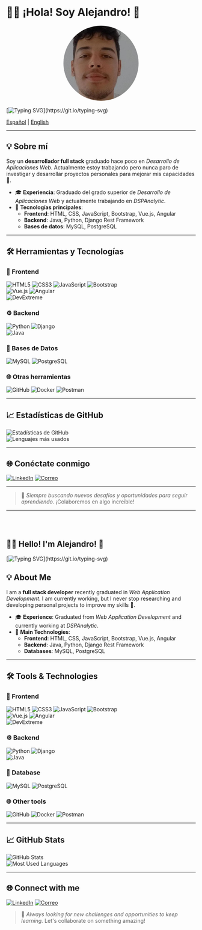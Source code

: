 # 👨‍💻 ¡Hola! Soy Alejandro! 👋  

<div align=center>
  <img src="https://github.com/anealchi/anealchi/blob/main/assets/image.png" alt="github profile" height="200" style="border-radius: 100%">
</div>

[![Typing SVG](https://readme-typing-svg.demolab.com?font=Fira+Code&pause=1000&color=9E47F7&center=true&width=435&lines=Bienvenido+a+mi+perfil!;Cont%C3%A1ctame+sin+miedo!)](https://git.io/typing-svg)

[Español](#-sobre-m%C3%AD) | [English](#english)  

---

## 💡 Sobre mí  
Soy un **desarrollador full stack** graduado hace poco en *Desarrollo de Aplicaciones Web*. Actualmente estoy trabajando pero nunca paro de investigar y desarrollar proyectos personales para mejorar mis capacidades 📖.  

- 🎓 **Experiencia**: Graduado del grado superior de *Desarrollo de Aplicaciones Web* y actualmente trabajando en *DSPAnalytic*.  
- 🚀 **Tecnologías principales**:  
  - **Frontend**: HTML, CSS, JavaScript, Bootstrap, Vue.js, Angular  
  - **Backend**: Java, Python, Django Rest Framework  
  - **Bases de datos**: MySQL, PostgreSQL  

---

## 🛠️ Herramientas y Tecnologías  

### 🚀 Frontend  
![HTML5](https://img.shields.io/badge/HTML5-E34F26?style=for-the-badge&logo=html5&logoColor=white)  ![CSS3](https://img.shields.io/badge/CSS3-1572B6?style=for-the-badge&logo=css3&logoColor=white)  ![JavaScript](https://img.shields.io/badge/JavaScript-F7DF1E?style=for-the-badge&logo=javascript&logoColor=black)  ![Bootstrap](https://img.shields.io/badge/Bootstrap-7952B3?style=for-the-badge&logo=bootstrap&logoColor=white)  
![Vue.js](https://img.shields.io/badge/Vue.js-4FC08D?style=for-the-badge&logo=vuedotjs&logoColor=white)  ![Angular](https://img.shields.io/badge/Angular-DD0031?style=for-the-badge&logo=angular&logoColor=white)  
![DevExtreme](https://img.shields.io/badge/DevExtreme-007ACC?style=for-the-badge&logo=devexpress&logoColor=white)  

### ⚙️ Backend  
![Python](https://img.shields.io/badge/Python-3776AB?style=for-the-badge&logo=python&logoColor=white)  ![Django](https://img.shields.io/badge/Django-092E20?style=for-the-badge&logo=django&logoColor=white)  
![Java](https://img.shields.io/badge/Java-007396?style=for-the-badge&logo=java&logoColor=white)  

### 💾 Bases de Datos  
![MySQL](https://img.shields.io/badge/MySQL-4479A1?style=for-the-badge&logo=mysql&logoColor=white)  ![PostgreSQL](https://img.shields.io/badge/PostgreSQL-336791?style=for-the-badge&logo=postgresql&logoColor=white)  

### 🌐 Otras herramientas  
![GitHub](https://img.shields.io/badge/GitHub-181717?style=for-the-badge&logo=github&logoColor=white)  ![Docker](https://img.shields.io/badge/Docker-2496ED?style=for-the-badge&logo=docker&logoColor=white)  ![Postman](https://img.shields.io/badge/Postman-FF6C37?style=for-the-badge&logo=postman&logoColor=white)  

---

## 📈 Estadísticas de GitHub  

![Estadísticas de GitHub](https://github-readme-stats.vercel.app/api?username=anealchi&show_icons=true&theme=radical)  
![Lenguajes más usados](https://github-readme-stats.vercel.app/api/top-langs/?username=anealchi&layout=compact&theme=radical)  

---

## 🌐 Conéctate conmigo  

[![LinkedIn](https://img.shields.io/badge/LinkedIn-0A66C2?style=for-the-badge&logo=linkedin&logoColor=white)](https://www.linkedin.com/in/alejandro-neal-chirino-32176a312/)  [![Correo](https://img.shields.io/badge/Gmail-D14836?style=for-the-badge&logo=gmail&logoColor=white)](mailto:anealchirino@gmail.com)  

---

> 🚀 *Siempre buscando nuevos desafíos y oportunidades para seguir aprendiendo.* ¡Colaboremos en algo increíble!  

---
<br><br>
<h2 id="english">👨‍💻 Hello! I'm Alejandro! 👋</h2>  

[![Typing SVG](https://readme-typing-svg.demolab.com?font=Fira+Code&pause=1000&color=9E47F7&center=true&width=435&lines=Welcome+to+my+profile!;Contact+me+without+fear!)](https://git.io/typing-svg)

## 💡 About Me  
I am a **full stack developer** recently graduated in *Web Application Development*. I am currently working, but I never stop researching and developing personal projects to improve my skills 📖.  

- 🎓 **Experience**: Graduated from *Web Application Development* and currently working at *DSPAnalytic*.  
- 🚀 **Main Technologies**:  
  - **Frontend**: HTML, CSS, JavaScript, Bootstrap, Vue.js, Angular  
  - **Backend**: Java, Python, Django Rest Framework  
  - **Databases**: MySQL, PostgreSQL  

---

## 🛠️ Tools & Technologies  

### 🚀 Frontend  
![HTML5](https://img.shields.io/badge/HTML5-E34F26?style=for-the-badge&logo=html5&logoColor=white)  ![CSS3](https://img.shields.io/badge/CSS3-1572B6?style=for-the-badge&logo=css3&logoColor=white)  ![JavaScript](https://img.shields.io/badge/JavaScript-F7DF1E?style=for-the-badge&logo=javascript&logoColor=black)  ![Bootstrap](https://img.shields.io/badge/Bootstrap-7952B3?style=for-the-badge&logo=bootstrap&logoColor=white)  
![Vue.js](https://img.shields.io/badge/Vue.js-4FC08D?style=for-the-badge&logo=vuedotjs&logoColor=white)  ![Angular](https://img.shields.io/badge/Angular-DD0031?style=for-the-badge&logo=angular&logoColor=white)  
![DevExtreme](https://img.shields.io/badge/DevExtreme-007ACC?style=for-the-badge&logo=devexpress&logoColor=white)  

### ⚙️ Backend  
![Python](https://img.shields.io/badge/Python-3776AB?style=for-the-badge&logo=python&logoColor=white)  ![Django](https://img.shields.io/badge/Django-092E20?style=for-the-badge&logo=django&logoColor=white)  
![Java](https://img.shields.io/badge/Java-007396?style=for-the-badge&logo=java&logoColor=white)  

### 💾 Database  
![MySQL](https://img.shields.io/badge/MySQL-4479A1?style=for-the-badge&logo=mysql&logoColor=white)  ![PostgreSQL](https://img.shields.io/badge/PostgreSQL-336791?style=for-the-badge&logo=postgresql&logoColor=white)  

### 🌐 Other tools  
![GitHub](https://img.shields.io/badge/GitHub-181717?style=for-the-badge&logo=github&logoColor=white)  ![Docker](https://img.shields.io/badge/Docker-2496ED?style=for-the-badge&logo=docker&logoColor=white)  ![Postman](https://img.shields.io/badge/Postman-FF6C37?style=for-the-badge&logo=postman&logoColor=white)  

---

## 📈 GitHub Stats  

![GitHub Stats](https://github-readme-stats.vercel.app/api?username=anealchi&show_icons=true&theme=radical)  
![Most Used Languages](https://github-readme-stats.vercel.app/api/top-langs/?username=anealchi&layout=compact&theme=radical)  

---

## 🌐 Connect with me  

[![LinkedIn](https://img.shields.io/badge/LinkedIn-0A66C2?style=for-the-badge&logo=linkedin&logoColor=white)](https://www.linkedin.com/in/alejandro-neal-chirino-32176a312/)  [![Correo](https://img.shields.io/badge/Gmail-D14836?style=for-the-badge&logo=gmail&logoColor=white)](mailto:anealchirino@gmail.com)  

> 🚀 *Always looking for new challenges and opportunities to keep learning.* Let's collaborate on something amazing!  

